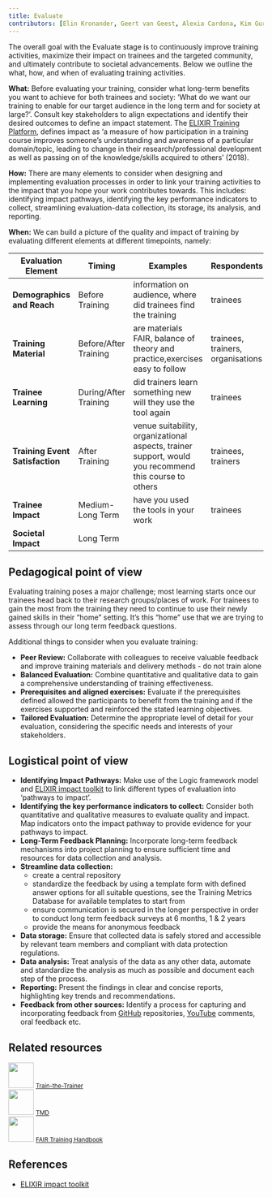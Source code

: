 ```yaml
---
title: Evaluate
contributors: [Elin Kronander, Geert van Geest, Alexia Cardona, Kim Gurwitz, Daniel Wibberg, Olivier Sand, Zoltán Gáspári, Monique Zahn, Mihail Anton, Jeanne Wilbrandt, Alexander Botzki, Helena Schnitzer, Bruna Piereck] 
--- 
```


The overall goal with the Evaluate stage is to continuously improve training activities, maximize their impact on trainees and the targeted community, and ultimately contribute to societal advancements. Below we outline the what, how, and when of evaluating training activities.

__What:__ 
Before evaluating your training, consider what long-term benefits you want to achieve for both trainees and society: ‘What do we want our training to enable for our target audience in the long term and for society at large?’. Consult key stakeholders to align expectations and identify their desired outcomes to define an impact statement. The [ELIXIR Training Platform](https://elixir-europe.org/platforms/training), defines impact as ‘a measure of how participation in a training course improves someone’s understanding and awareness of a particular domain/topic, leading to change in their research/professional development as well as passing on of the knowledge/skills acquired to others’ (2018). 

__How:__
There are many elements to consider when designing and implementing evaluation processes in order to link your training activities to the impact that you hope your work contributes towards. This includes: identifying impact pathways, identifying the key performance indicators to collect, streamlining evaluation-data collection, its storage, its analysis, and reporting. 

__When:__
We can build a picture of the quality and impact of training by evaluating different elements at different timepoints, namely:


| **Evaluation Element**| **Timing** | **Examples**    | **Respondents** |
| -------- | ------- | -------- | ------- |
| **Demographics and Reach**  | Before Training | information on audience, where did trainees find the training | trainees    |
| **Training Material** | Before/After Training     | are materials FAIR, balance of theory and practice,exercises easy to follow | trainees, trainers, organisations|
| **Trainee Learning**  | During/After Training | did trainers learn something new will they use the tool again  |  trainees|
| **Training Event Satisfaction**   | After Training | venue suitability, organizational aspects, trainer support, would you recommend this course to others | trainees, trainers |
| **Trainee Impact**  | Medium-Long Term| have you used the tools in your work  | trainees  |
| **Societal Impact**  | Long Term    |   |     |



## Pedagogical point of view

Evaluating training poses a major challenge; most learning starts once our trainees head back to their research groups/places of work. For trainees to gain the most from the training they need to continue to use their newly gained skills in their “home” setting. It’s this “home” use that we are trying to assess through our long term feedback questions. 

Additional things to consider when you evaluate training:
* **Peer Review:** Collaborate with colleagues to receive valuable feedback and improve training materials and delivery methods - do not train alone
* **Balanced Evaluation:** Combine quantitative and qualitative data to gain a comprehensive understanding of training effectiveness.
* **Prerequisites and aligned exercises:** Evaluate if the prerequisites defined allowed the participants to benefit from the training and if the exercises supported and reinforced the stated learning objectives.
* **Tailored Evaluation:** Determine the appropriate level of detail for your evaluation, considering the specific needs and interests of your stakeholders.


## Logistical point of view

* **Identifying Impact Pathways:** Make use of the Logic framework model and [ELIXIR impact toolkit](https://elixir-europe.org/about-us/impact/toolkit) to link different types of evaluation into ‘pathways to impact’.
* **Identifying the key performance indicators to collect:** Consider both quantitative and qualitative measures to evaluate quality and impact. Map indicators onto the impact pathway to provide evidence for your pathways to impact.
* **Long-Term Feedback Planning:** Incorporate long-term feedback mechanisms into project planning to ensure sufficient time and resources for data collection and analysis.
* **Streamline data collection:** 
  * create a central repository
  * standardize the feedback by using a template form with defined answer options for all suitable questions, see the Training Metrics Database for available templates to start from
  * ensure communication is secured in the longer perspective in order to conduct long term feedback surveys at 6 months, 1 & 2 years 
  * provide the means for anonymous feedback
* **Data storage:**  Ensure that collected data is safely stored and accessible by relevant team members and compliant with data protection regulations. 
* **Data analysis:** Treat analysis of the data as any other data, automate and standardize the analysis as much as possible and document each step of the process.
* **Reporting:** Present the findings  in clear and concise reports, highlighting key trends and recommendations.
* **Feedback from other sources:** Identify a process for capturing and incorporating feedback from [GitHub](https://github.com) repositories, [YouTube](https://youtube.com) comments, oral feedback etc.


## Related resources

<div class="row mb-2 py-5">
    <div class="col-3 text-center mb-1">
        <img src="assets/img/icons/resource_icon.svg" class="resource-icon mb-2" style="width: 50px; height: 50px;">
        <a class="btn btn-resource d-block py-2 rounded-pill btn-sm" href="train-the-trainer">
            <small>Train-the-Trainer</small>
        </a> 
    </div>
    <div class="col-3 text-center mb-1">
        <img src="assets/img/icons/resource_icon.svg" class="resource-icon mb-2" style="width: 50px; height: 50px;">
        <a class="btn btn-resource d-block py-2 rounded-pill btn-sm" href="tmd">
            <small>TMD</small>
        </a> 
    </div>
    <div class="col-3 text-center mb-1">
        <img src="assets/img/icons/resource_icon.svg" class="resource-icon mb-2" style="width: 50px; height: 50px;">
        <a class="btn btn-resource d-block py-2 rounded-pill btn-sm" href="fair-training-handbook">
            <small>FAIR Training Handbook</small>
        </a> 
    </div>
</div>

## References
* [ELIXIR impact toolkit](https://elixir-europe.org/about-us/impact/toolkit)

